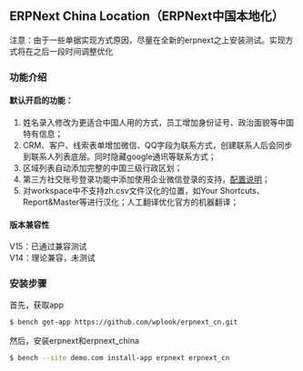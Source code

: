 ## ERPNext China Location（ERPNext中国本地化）
注意：由于一些单据实现方式原因，尽量在全新的erpnext之上安装测试。实现方式将在之后一段时间调整优化

### 功能介绍
#### 默认开启的功能：
1. 姓名录入修改为更适合中国人用的方式，员工增加身份证号、政治面貌等中国特有信息；
2. CRM、客户、线索表单增加微信、QQ字段为联系方式，创建联系人后会同步到联系人列表底层。同时隐藏google通讯等联系方式；
3. 区域列表自动添加完整的中国三级行政区划；
4. 第三方社交账号登录功能中添加使用企业微信登录的支持，[配置说明](.github/doc/企业微信登录配置说明.md)；
5. 对workspace中不支持zh.csv文件汉化的位置，如Your Shortcuts、Report&Master等进行汉化；人工翻译优化官方的机器翻译；


#### 版本兼容性
V15：已通过兼容测试</br>
V14：理论兼容，未测试


### 安装步骤

首先，获取app
```sh
$ bench get-app https://github.com/wplook/erpnext_cn.git
```

然后，安装erpnext和erpnext_china
```sh
$ bench --site demo.com install-app erpnext erpnext_cn
```
